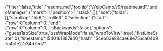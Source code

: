 {"filter":false,"title":"readme.md","tooltip":"/YelpCamp/v9/readme.md","undoManager":{"mark":-1,"position":-1,"stack":[]},"ace":{"folds":[],"scrolltop":1559,"scrollleft":0,"selection":{"start":{"row":0,"column":0},"end":{"row":0,"column":0},"isBackwards":false},"options":{"guessTabSize":true,"useWrapMode":false,"wrapToView":true},"firstLineState":0},"timestamp":1540161387940,"hash":"54eb63e984ae68e75bca04b97a4cfe27c34d7ed7"}